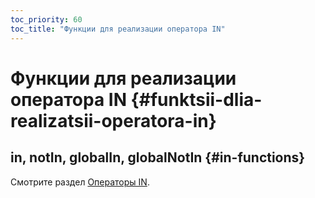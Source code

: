 ```yaml
---
toc_priority: 60
toc_title: "Функции для реализации оператора IN"
---
```


# Функции для реализации оператора IN {#funktsii-dlia-realizatsii-operatora-in}

## in, notIn, globalIn, globalNotIn {#in-functions}

Смотрите раздел [Операторы IN](../operators/in.md#select-in-operators).

